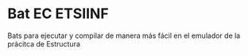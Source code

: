 # Bat EC ETSIINF
 Bats para ejecutar y compilar de manera más fácil en el emulador de la prácitca de Estructura
